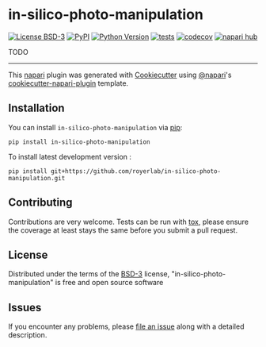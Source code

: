# in-silico-photo-manipulation

[![License BSD-3](https://img.shields.io/pypi/l/in-silico-photo-manipulation.svg?color=green)](https://github.com/royerlab/in-silico-photo-manipulation/raw/main/LICENSE)
[![PyPI](https://img.shields.io/pypi/v/in-silico-photo-manipulation.svg?color=green)](https://pypi.org/project/in-silico-photo-manipulation)
[![Python Version](https://img.shields.io/pypi/pyversions/in-silico-photo-manipulation.svg?color=green)](https://python.org)
[![tests](https://github.com/royerlab/in-silico-photo-manipulation/workflows/tests/badge.svg)](https://github.com/royerlab/in-silico-photo-manipulation/actions)
[![codecov](https://codecov.io/gh/royerlab/in-silico-photo-manipulation/branch/main/graph/badge.svg)](https://codecov.io/gh/royerlab/in-silico-photo-manipulation)
[![napari hub](https://img.shields.io/endpoint?url=https://api.napari-hub.org/shields/in-silico-photo-manipulation)](https://napari-hub.org/plugins/in-silico-photo-manipulation)

TODO

----------------------------------

This [napari] plugin was generated with [Cookiecutter] using [@napari]'s [cookiecutter-napari-plugin] template.

<!--
Don't miss the full getting started guide to set up your new package:
https://github.com/napari/cookiecutter-napari-plugin#getting-started

and review the napari docs for plugin developers:
https://napari.org/plugins/index.html
-->

## Installation

You can install `in-silico-photo-manipulation` via [pip]:

    pip install in-silico-photo-manipulation



To install latest development version :

    pip install git+https://github.com/royerlab/in-silico-photo-manipulation.git


## Contributing

Contributions are very welcome. Tests can be run with [tox], please ensure
the coverage at least stays the same before you submit a pull request.

## License

Distributed under the terms of the [BSD-3] license,
"in-silico-photo-manipulation" is free and open source software

## Issues

If you encounter any problems, please [file an issue] along with a detailed description.

[napari]: https://github.com/napari/napari
[Cookiecutter]: https://github.com/audreyr/cookiecutter
[@napari]: https://github.com/napari
[MIT]: http://opensource.org/licenses/MIT
[BSD-3]: http://opensource.org/licenses/BSD-3-Clause
[GNU GPL v3.0]: http://www.gnu.org/licenses/gpl-3.0.txt
[GNU LGPL v3.0]: http://www.gnu.org/licenses/lgpl-3.0.txt
[Apache Software License 2.0]: http://www.apache.org/licenses/LICENSE-2.0
[Mozilla Public License 2.0]: https://www.mozilla.org/media/MPL/2.0/index.txt
[cookiecutter-napari-plugin]: https://github.com/napari/cookiecutter-napari-plugin

[file an issue]: https://github.com/royerlab/in-silico-photo-manipulation/issues

[napari]: https://github.com/napari/napari
[tox]: https://tox.readthedocs.io/en/latest/
[pip]: https://pypi.org/project/pip/
[PyPI]: https://pypi.org/
